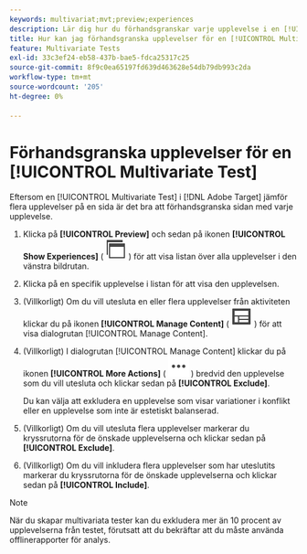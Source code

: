 ```yaml
---
keywords: multivariat;mvt;preview;experiences
description: Lär dig hur du förhandsgranskar varje upplevelse i en [!UICONTROL Multivariate Test]-aktivitet (MVT) i [!DNL Adobe Target] med hjälp av [!UICONTROL Visual Experience Composer] (VEC).
title: Hur kan jag förhandsgranska upplevelser för en [!UICONTROL Multivariate Test] (MVT)?
feature: Multivariate Tests
exl-id: 33c3ef24-eb58-437b-bae5-fdca25317c25
source-git-commit: 8f9c0ea65197fd639d463628e54db79db993c2da
workflow-type: tm+mt
source-wordcount: '205'
ht-degree: 0%

---
```


# Förhandsgranska upplevelser för en [!UICONTROL Multivariate Test]

Eftersom en [!UICONTROL Multivariate Test] i [!DNL Adobe Target] jämför flera upplevelser på en sida är det bra att förhandsgranska sidan med varje upplevelse.

1. Klicka på **[!UICONTROL Preview]** och sedan på ikonen **[!UICONTROL Show Experiences]** ( ![ikonen Visa upplevelser](/help/main/assets/icons/WebPages.svg) ) för att visa listan över alla upplevelser i den vänstra bildrutan.

1. Klicka på en specifik upplevelse i listan för att visa den upplevelsen.

1. (Villkorligt) Om du vill utesluta en eller flera upplevelser från aktiviteten klickar du på ikonen **[!UICONTROL Manage Content]** ( ![ikonen Hantera innehåll ](/help/main/assets/icons/Experience.svg) ) för att visa dialogrutan [!UICONTROL Manage Content].

1. (Villkorligt) I dialogrutan [!UICONTROL Manage Content] klickar du på ikonen **[!UICONTROL More Actions]** ( ![ikonen Fler åtgärder](/help/main/assets/icons/MoreSmallList.svg) ) bredvid den upplevelse som du vill utesluta och klickar sedan på **[!UICONTROL Exclude]**.

   Du kan välja att exkludera en upplevelse som visar variationer i konflikt eller en upplevelse som inte är estetiskt balanserad.

1. (Villkorligt) Om du vill utesluta flera upplevelser markerar du kryssrutorna för de önskade upplevelserna och klickar sedan på **[!UICONTROL Exclude]**.

1. (Villkorligt) Om du vill inkludera flera upplevelser som har uteslutits markerar du kryssrutorna för de önskade upplevelserna och klickar sedan på **[!UICONTROL Include]**.

>[!NOTE]
>
>När du skapar multivariata tester kan du exkludera mer än 10 procent av upplevelserna från testet, förutsatt att du bekräftar att du måste använda offlinerapporter för analys.
